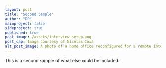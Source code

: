 ```yaml
---
layout: post
title: "Second Sample"
author: "DP"
mainproject: false
sideproject: true
published: true
post_image: /assets/interview_setup.png
post_cap: Image courtesy of Nicolas Coia
alt_post_image: A photo of a home office reconfigured for a remote interview
---
```


This is a second sample of what else could be included.

